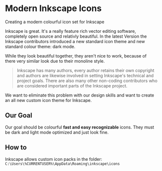 # Modern Inkscape Icons
Creating a modern colourful icon set for Inkscape

Inkscape is great. It's a really feature rich vector editing software, completely open source and relativly beautiful. In the latest Version the Inkscape contributors introduced a new standard icon theme and new standard colour theme: dark mode.

While they look beautiful together, they aren't nice to work, because of there very similar look due to their monoline style.

>Inkscape has many authors, every author retains their own copyright and authors are likewise involved in setting Inkscape's technical and project goals. There are also many other non-coding contributors who are considered important parts of the Inkscape project.

We want to eliminate this problem with our design skills and want to create an all new custom icon theme for Inkscape.

## Our Goal

Our goal should be colourful **fast and easy recognizable** icons.
They must be dark and light mode optimized and just look fine.


## How to

Inkscape allows custom icon packs in the folder:
``C:\Users\%CURRENTUSER%\AppData\Roaming\inkscape\icons``


